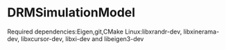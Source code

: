 # DRMSimulationModel
Required dependencies:Eigen,git,CMake
Linux:libxrandr-dev, libxinerama-dev, libxcursor-dev, libxi-dev and libeigen3-dev

